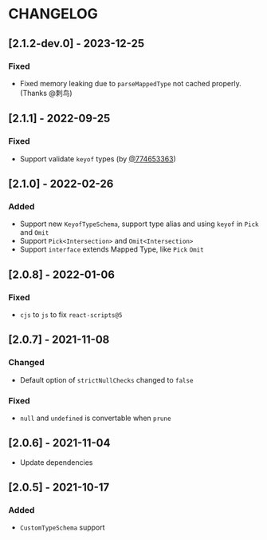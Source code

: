 # CHANGELOG

## [2.1.2-dev.0] - 2023-12-25
### Fixed
- Fixed memory leaking due to `parseMappedType` not cached properly. (Thanks @刺鸟)

## [2.1.1] - 2022-09-25
### Fixed
- Support validate `keyof` types (by [@774653363](https://github.com/774653363)) 

## [2.1.0] - 2022-02-26
### Added
- Support new `KeyofTypeSchema`, support type alias and using `keyof` in `Pick` and `Omit`
- Support `Pick<Intersection>` and `Omit<Intersection>`
- Support `interface` extends Mapped Type, like `Pick` `Omit`

## [2.0.8] - 2022-01-06
### Fixed
- `cjs` to `js` to fix `react-scripts@5`

## [2.0.7] - 2021-11-08
### Changed
- Default option of `strictNullChecks` changed to `false`
### Fixed
- `null` and `undefined` is convertable when `prune`

## [2.0.6] - 2021-11-04
- Update dependencies
## [2.0.5] - 2021-10-17
### Added
- `CustomTypeSchema` support